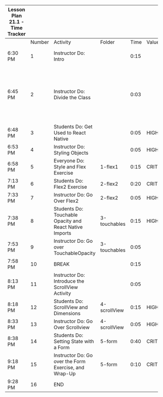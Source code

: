 | Lesson Plan 21.1 - Time Tracker |        |                                                         |              |      |          |     |                                                                                 |
| ------------------------------- | ------ | ------------------------------------------------------- | ------------ | ---- | -------- | --- | ------------------------------------------------------------------------------- |
|                                 | Number | Activity                                                | Folder       | Time | Value    |     | Notes                                                                           |
| 6:30 PM                         | 1      | Instructor Do: Intro                                    |              | 0:15 |          |     | High or Critical Activities:                                                    |
| 6:45 PM                         | 2      | Instructor Do: Divide the Class                         |              | 0:03 |          |     | Are worth spending extra moments on in class and/or may be pivotal to homework. |
| 6:48 PM                         | 3      | Students Do: Get Used to React Native                   |              | 0:05 | HIGH     |     |                                                                                 |
| 6:53 PM                         | 4      | Instructor Do: Styling Objects                          |              | 0:05 | HIGH     |     |                                                                                 |
| 6:58 PM                         | 5      | Everyone Do: Style and Flex Exercise                    | 1-flex1      | 0:15 | CRITICAL |     |                                                                                 |
| 7:13 PM                         | 6      | Students Do: Flex2 Exercise                             | 2-flex2      | 0:20 | CRITICAL |     |                                                                                 |
| 7:33 PM                         | 7      | Instructor Do: Go Over Flex2                            | 2-flex2      | 0:05 | HIGH     |     |                                                                                 |
| 7:38 PM                         | 8      | Students Do: Touchable Opacity and React Native Imports | 3-touchables | 0:15 | HIGH     |     |                                                                                 |
| 7:53 PM                         | 9      | Instructor Do: Go over TouchableOpacity                 | 3-touchables | 0:05 |          |     |                                                                                 |
| 7:58 PM                         | 10     | BREAK                                                   |              | 0:15 |          |     |                                                                                 |
| 8:13 PM                         | 11     | Instructor Do: Introduce the ScrollView Activity        |              | 0:05 |          |     |                                                                                 |
| 8:18 PM                         | 12     | Students Do: ScrollView and Dimensions                  | 4-scrollView | 0:15 | HIGH     |     |                                                                                 |
| 8:33 PM                         | 13     | Instructor Do: Go Over Scrollview                       | 4-scrollView | 0:05 | HIGH     |     |                                                                                 |
| 8:38 PM                         | 14     | Students Do: Setting State with a Form                  | 5-form       | 0:40 | CRITICAL |     |                                                                                 |
| 9:18 PM                         | 15     | Instructor Do: Go over the Form Exercise, and Wrap-Up   | 5-form       | 0:10 | CRITICAL |     |                                                                                 |
| 9:28 PM                         | 16     | END                                                     |              |      |          |     |                                                                                 |
